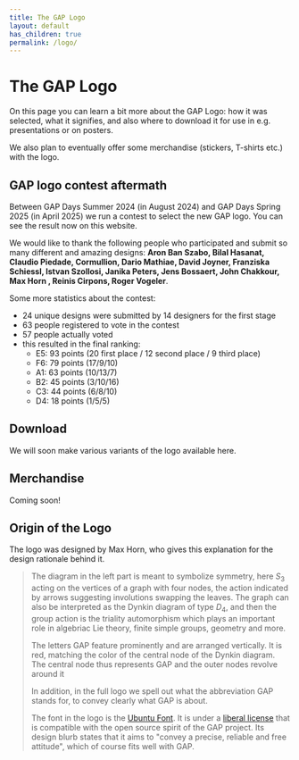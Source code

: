 ```yaml
---
title: The GAP Logo
layout: default
has_children: true
permalink: /logo/
---
```


# The GAP Logo

On this page you can learn a bit more about the GAP Logo: how it was selected,
what it signifies, and also where to download it for use in e.g. presentations
or on posters.

We also plan to eventually offer some merchandise (stickers, T-shirts etc.)
with the logo.

## GAP logo contest aftermath

Between GAP Days Summer 2024 (in August 2024) and GAP Days Spring 2025 (in April 2025)
we run a contest to select the new GAP logo. You can see the result now on this
website.

We would like to thank the following people who participated and submit so many different
and amazing designs:
**Aron Ban Szabo, Bilal Hasanat, Claudio Piedade, Cormullion, Dario Mathiae, David Joyner, Franziska Schiessl, Istvan Szollosi, Janika Peters, Jens Bossaert, John Chakkour, Max Horn , Reinis Cirpons, Roger Vogeler**.


Some more statistics about the contest:
- 24 unique designs were submitted by 14 designers for the first stage
- 63 people registered to vote in the contest
- 57 people actually voted
- this resulted in the final ranking:
  - E5: 93 points (20 first place / 12 second place / 9 third place)
  - F6: 79 points (17/9/10)
  - A1: 63 points (10/13/7)
  - B2: 45 points (3/10/16)
  - C3: 44 points (6/8/10)
  - D4: 18 points (1/5/5)

## Download

We will soon make various variants of the logo available here.

## Merchandise

Coming soon!

## Origin of the Logo

The logo was designed by Max Horn, who gives this explanation for the
design rationale behind it.

> The diagram in the left part is meant to symbolize symmetry, here $S_3$
> acting on the vertices of a graph with four nodes, the action indicated by
> arrows suggesting involutions swapping the leaves. The graph can also be
> interpreted as the Dynkin diagram of type $D_4$, and then the group action
> is the triality automorphism which plays an important role in algebriac Lie
> theory, finite simple groups, geometry and more.
> 
> The letters GAP feature prominently and are arranged vertically. It is red,
> matching the color of the central node of the Dynkin diagram. The central node
> thus represents GAP and the outer nodes revolve around it
> 
> In addition, in the full logo we spell out what the abbreviation GAP stands
> for, to convey clearly what GAP is about.
> 
> The font in the logo is the [Ubuntu Font](https://design.ubuntu.com/font/). It
> is under a [liberal license](https://ubuntu.com/legal/font-licence) that is
> compatible with the open source spirit of the GAP project. Its design blurb
> states that it aims to "convey a precise, reliable and free attitude", which
> of course fits well with GAP.
